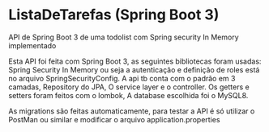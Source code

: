 # ListaDeTarefas (Spring Boot 3)
 API de Spring Boot 3 de uma todolist com Spring security In Memory implementado


Esta API foi feita com Spring Boot 3, as seguintes bibliotecas foram usadas: Spring Security In Memory ou seja a autenticação e definição de roles está no arquivo SpringSecurityConfig. A api tb conta com o padrão em 3 camadas, Repository do JPA, O service layer e o controller. Os getters e setters foram feitos com o lombok, A database escolhida foi o MySQL8.

As migrations são feitas automaticamente, para testar a API é só utilizar o PostMan ou similar e modificar o arquivo application.properties
